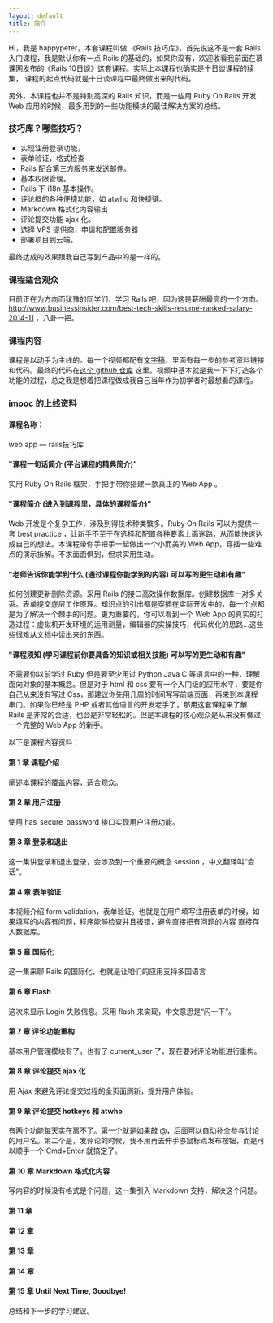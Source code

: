 ```yaml
---
layout: default
title: 简介
---
```


HI，我是 happypeter，本套课程叫做 《Rails 技巧库》，首先说这不是一套 Rails 入门课程，我是默认你有一点 Rails 的基础的，如果你没有，欢迎收看我前面在慕课网发布的《Rails 10日谈》这套课程。实际上本课程也确实是十日谈课程的续集，
课程的起点代码就是十日谈课程中最终做出来的代码。


另外，本课程也并不是特别高深的 Rails 知识，而是一些用 Ruby On Rails 开发 Web 应用的时候，最多用到的一些功能模块的最佳解决方案的总结。

### 技巧库？哪些技巧？
- 实现注册登录功能，
- 表单验证，格式检查
- Rails 配合第三方服务来发送邮件。
- 基本权限管理。
- Rails 下 i18n 基本操作。
- 评论框的各种便捷功能，如 atwho 和快捷键。
- Markdown 格式化内容输出
- 评论提交功能 ajax 化。
- 选择 VPS 提供商，申请和配置服务器
- 部署项目到云端。

最终达成的效果跟我自己写到产品中的是一样的。

### 课程适合观众

目前正在为方向而犹豫的同学们，学习 Rails 吧，因为这是薪酬最高的一个方向。 <http://www.businessinsider.com/best-tech-skills-resume-ranked-salary-2014-11> ，八卦一把。


### 课程内容
课程是以动手为主线的。每一个视频都配有[文字稿](http://happypeter.github.io/rails-tricks/)，里面有每一步的参考资料链接和代码。最终的代码在[这个 github 仓库](https://github.com/happypeter/rails-tricks) 这里。视频中基本就是我一下下打造各个功能的过程，总之我是想着把课程做成我自己当年作为初学者时最想看的课程。

### imooc 的上线资料

#### 课程名称：

web app — rails技巧库

#### "课程一句话简介 (平台课程的精典简介)"

实用 Ruby On Rails 框架，手把手带你搭建一款真正的 Web App 。

#### "课程简介 (进入到课程里，具体的课程简介)"

Web 开发是个复杂工作，涉及到得技术种类繁多。Ruby On Rails 可以为提供一套 best practice ，让新手不至于在选择和配置各种要素上面迷路，从而能快速达成自己的想法。本课程带你手把手一起做出一个小而美的 Web App，穿插一些难点的演示拆解。不求面面俱到，但求实用生动。

#### "老师告诉你能学到什么 (通过课程你能学到的内容) 可以写的更生动和有趣"

如何创建更新删除资源。采用 Rails 的接口高效操作数据库。创建数据库一对多关系。表单提交底层工作原理。知识点的引出都是穿插在实际开发中的，每一个点都是为了解决一个棘手的问题。更为重要的，你可以看到一个 Web App 的真实的打造过程：虚拟机开发环境的运用测量，编辑器的实操技巧，代码优化的思路...这些些很难从文档中读出来的东西。

#### "课程须知 (学习课程前你要具备的知识或相关技能) 可以写的更生动和有趣"

不需要你以前学过 Ruby 但是要至少用过 Python Java C 等语言中的一种，理解面向对象的基本概念。但是对于 html 和 css 要有一个入门级的应用水平，要是你自己从来没有写过 Css，那建议你先用几周的时间写写前端页面，再来到本课程串门。如果你已经是 PHP 或者其他语言的开发老手了，那用这套课程来了解 Rails 是非常的合适，也会是非常轻松的。但是本课程的核心观众是从来没有做过一个完整的 Web App 的新手。

以下是课程内容资料：

#### 第 1 章 课程介绍
阐述本课程的覆盖内容，适合观众。

#### 第 2 章 用户注册
使用 has_secure_password 接口实现用户注册功能。

#### 第 3 章 登录和退出
这一集讲登录和退出登录，会涉及到一个重要的概念 session ，中文翻译叫“会话”。

#### 第 4 章 表单验证
本视频介绍 form validation，表单验证。也就是在用户填写注册表单的时候，如果填写的内容有问题，程序能够检查并且报错，避免直接把有问题的内容 直接存入数据库。

#### 第 5 章 国际化
这一集来聊 Rails 的国际化，也就是让咱们的应用支持多国语言

#### 第 6 章 Flash
这次来显示 Login 失败信息。采用 flash 来实现，中文意思是“闪一下”。

#### 第 7 章 评论功能重构
基本用户管理模块有了，也有了 current_user 了，现在要对评论功能进行重构。

#### 第 8 章 评论提交 ajax 化
用 Ajax 来避免评论提交过程的全页面刷新，提升用户体验。

#### 第 9 章 评论提交 hotkeys 和 atwho
有两个功能每天实在离不了。第一个就是如果敲 @，后面可以自动补全参与讨论的用户名。第二个是，发评论的时候，我不用再去伸手够鼠标点发布按钮，而是可以顺手一个 Cmd+Enter 就搞定了。

#### 第 10 章 Markdown 格式化内容
写内容的时候没有格式是个问题，这一集引入 Markdown 支持，解决这个问题。

#### 第 11 章


#### 第 12 章


#### 第 13 章


#### 第 14 章


#### 第 15 章 Until Next Time, Goodbye!
总结和下一步的学习建议。
